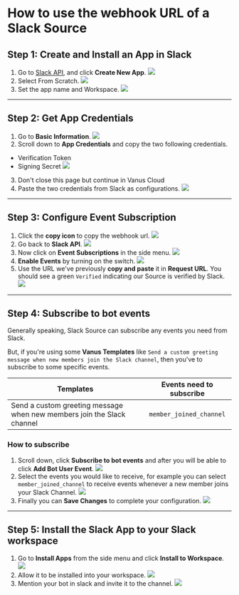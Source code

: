 # **How to use the webhook URL of a Slack Source**

## Step 1: Create and Install an App in Slack

1. Go to [Slack API](https://api.slack.com/apps), and click **Create New App**.
   ![](images/img.png)
2. Select From Scratch.
   ![](images/img_1.png)
3. Set the app name and Workspace.
   ![](images/img_2.png)

---

## Step 2: Get App Credentials

1. Go to **Basic Information**.
   ![](images/img_3.png)
2. Scroll down to **App Credentials** and copy the two following credentials.
- Verification Token
- Signing Secret
  ![](images/img_4.png)
3. Don't close this page but continue in Vanus Cloud
4. Paste the two credentials from Slack as configurations.
   ![](images/img_19.png)

---

## Step 3: Configure Event Subscription
1. Click the **copy icon** to copy the webhook url.
   ![](images/img_10.png)
2. Go back to **Slack API**.
   ![](images/img_5.png)
3. Now click on **Event Subscriptions** in the side menu.
   ![](images/img_6.png)
4. **Enable Events** by turning on the switch.
   ![](images/img_7.png)
5. Use the URL we've previously **copy and paste** it in **Request URL**. You should see a green `Verified` indicating our Source is verified by Slack.
   ![](images/img_8.png)

---

## Step 4: Subscribe to bot events

Generally speaking, Slack Source can subscribe any events you need from Slack.

But, if you're using some **Vanus Templates** like `Send a custom greeting message when new members join the Slack channel`, then you've to subscribe to some specific events.

| Templates                                                              | Events need to subscribe |
|------------------------------------------------------------------------|:------------------------:|
| Send a custom greeting message when new members join the Slack channel | `member_joined_channel`  |

### How to subscribe

1. Scroll down, click **Subscribe to bot events** and after you will be able to click **Add Bot User Event**.
   ![](images/img_9.png)
2. Select the events you would like to receive, for example you can select `member_joined_channel` to receive events whenever a new member joins your Slack Channel.
   ![](images/img_17.png)
3. Finally you can **Save Changes** to complete your configuration.
   ![](images/img_18.png)

---

## Step 5: Install the Slack App to your Slack workspace

1. Go to **Install Apps** from the side menu and click **Install to Workspace**.
   ![](images/img_13.png)
2. Allow it to be installed into your workspace.
   ![](images/img_14.png)
3. Mention your bot in slack and invite it to the channel.
   ![](images/img_15.png)
